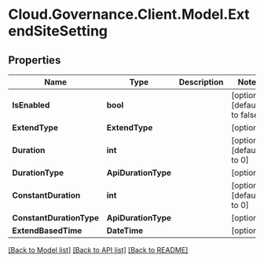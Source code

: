 # Cloud.Governance.Client.Model.ExtendSiteSetting
## Properties

Name | Type | Description | Notes
------------ | ------------- | ------------- | -------------
**IsEnabled** | **bool** |  | [optional] [default to false]
**ExtendType** | **ExtendType** |  | [optional] 
**Duration** | **int** |  | [optional] [default to 0]
**DurationType** | **ApiDurationType** |  | [optional] 
**ConstantDuration** | **int** |  | [optional] [default to 0]
**ConstantDurationType** | **ApiDurationType** |  | [optional] 
**ExtendBasedTime** | **DateTime** |  | [optional] 

[[Back to Model list]](../README.md#documentation-for-models) [[Back to API list]](../README.md#documentation-for-api-endpoints) [[Back to README]](../README.md)

